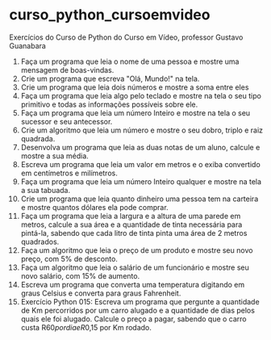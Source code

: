 # curso_python_cursoemvideo
 Exercícios do Curso de Python do Curso em Vídeo, professor Gustavo Guanabara

 1. Faça um programa que leia o nome de uma pessoa e mostre uma mensagem de boas-vindas.
 2. Crie um programa que escreva "Olá, Mundo!" na tela.
 3. Crie um programa que leia dois números e mostre a soma entre eles
 4. Faça um programa que leia algo pelo teclado e mostre na tela o seu tipo primitivo e todas as informações possíveis sobre ele.
 5. Faça um programa que leia um número Inteiro e mostre na tela o seu sucessor e seu antecessor.
 6. Crie um algoritmo que leia um número e mostre o seu dobro, triplo e raiz quadrada.
 7. Desenvolva um programa que leia as duas notas de um aluno, calcule e mostre a sua média.
 8. Escreva um programa que leia um valor em metros e o exiba convertido em centímetros e milímetros.
 9. Faça um programa que leia um número Inteiro qualquer e mostre na tela a sua tabuada.
 10. Crie um programa que leia quanto dinheiro uma pessoa tem na carteira e mostre quantos dólares ela pode comprar.
 11. Faça um programa que leia a largura e a altura de uma parede em metros, calcule a sua área e a quantidade de tinta necessária para pintá-la, sabendo que cada litro de tinta pinta uma área de 2 metros quadrados.
 12. Faça um algoritmo que leia o preço de um produto e mostre seu novo preço, com 5% de desconto.
 13. Faça um algoritmo que leia o salário de um funcionário e mostre seu novo salário, com 15% de aumento.
 14. Escreva um programa que converta uma temperatura digitando em graus Celsius e converta para graus Fahrenheit.
 15. Exercício Python 015: Escreva um programa que pergunte a quantidade de Km percorridos por um carro alugado e a quantidade de dias pelos quais ele foi alugado. Calcule o preço a pagar, sabendo que o carro custa R$60 por dia e R$0,15 por Km rodado.
